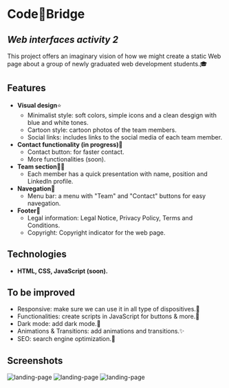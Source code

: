 # Code🌉Bridge
## _Web interfaces activity 2_

This project offers an imaginary vision of how we might create a static Web page about a group of newly graduated web development students.🎓 

## Features

- **Visual design**⭐
    - Minimalist style: soft colors, simple icons and a clean desgign with blue and white tones.
    - Cartoon style: cartoon photos of the team members.
    - Social links: includes links to the social media of each team member.
- **Contact functionality (in progress)**🚀
    - Contact button: for faster contact.
    - More functionalities (soon).
- **Team section**🧑‍💻
    - Each member has a quick presentation with name, position and LinkedIn profile.
- **Navegation**🚢
    - Menu bar: a menu with "Team" and "Contact" buttons for easy navegation.
- **Footer**🦶
    -  Legal information: Legal Notice, Privacy Policy, Terms and Conditions.
    -  Copyright: Copyright indicator for the web page.

## Technologies

- **HTML, CSS, JavaScript (soon).**

## To be improved

- Responsive: make sure we can use it in all type of dispositives.📱
- Functionalities: create scripts in JavaScript for buttons & more.🧠
- Dark mode: add dark mode.🌙
- Animations & Transitions: add animations and transitions.✨
- SEO: search engine optimization.🚀

## Screenshots
<image src="/images/landingPage.png" alt="landing-page">
<image src="/images/mainSection.png" alt="landing-page">
<image src="/images/cards.png" alt="landing-page">
